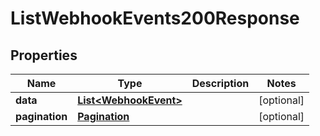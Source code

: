 

# ListWebhookEvents200Response


## Properties

| Name | Type | Description | Notes |
|------------ | ------------- | ------------- | -------------|
|**data** | [**List&lt;WebhookEvent&gt;**](WebhookEvent.md) |  |  [optional] |
|**pagination** | [**Pagination**](Pagination.md) |  |  [optional] |



